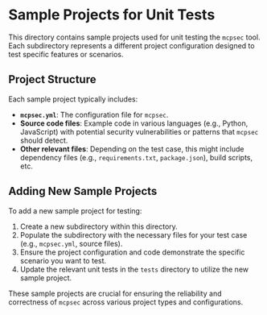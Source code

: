 # Sample Projects for Unit Tests

This directory contains sample projects used for unit testing the `mcpsec` tool. Each subdirectory represents a different project configuration designed to test specific features or scenarios.

## Project Structure

Each sample project typically includes:

- **`mcpsec.yml`**: The configuration file for `mcpsec`.
- **Source code files**: Example code in various languages (e.g., Python, JavaScript) with potential security vulnerabilities or patterns that `mcpsec` should detect.
- **Other relevant files**: Depending on the test case, this might include dependency files (e.g., `requirements.txt`, `package.json`), build scripts, etc.

## Adding New Sample Projects

To add a new sample project for testing:

1. Create a new subdirectory within this directory.
2. Populate the subdirectory with the necessary files for your test case (e.g., `mcpsec.yml`, source files).
3. Ensure the project configuration and code demonstrate the specific scenario you want to test.
4. Update the relevant unit tests in the `tests` directory to utilize the new sample project.

These sample projects are crucial for ensuring the reliability and correctness of `mcpsec` across various project types and configurations.
